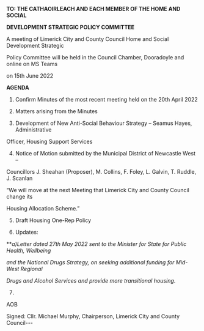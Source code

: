 **TO: THE CATHAOIRLEACH AND EACH MEMBER OF THE HOME AND SOCIAL**

**DEVELOPMENT STRATEGIC POLICY COMMITTEE**

A meeting of Limerick City and County Council Home and Social Development Strategic

Policy Committee will be held in the Council Chamber, Dooradoyle and online on MS Teams

on 15th June 2022

**AGENDA**

1. Confirm Minutes of the most recent meeting held on the 20th April 2022

2. Matters arising from the Minutes

3. Development of New Anti-Social Behaviour Strategy – Seamus Hayes, Administrative

Officer, Housing Support Services

4. Notice of Motion submitted by the Municipal District of Newcastle West –

Councillors J. Sheahan (Proposer), M. Collins, F. Foley, L. Galvin, T. Ruddle, J. Scanlan

“We will move at the next Meeting that Limerick City and County Council change its

Housing Allocation Scheme.”

5. Draft Housing One-Rep Policy

6. Updates:

***a)Letter dated 27th May 2022 sent to the Minister for State for Public Health, Wellbeing*

*and the National Drugs Strategy, on seeking additional funding for Mid-West Regional*

*Drugs and Alcohol Services and provide more transitional housing*.

7.

AOB

Signed: Cllr. Michael Murphy, Chairperson, Limerick City and County Council---
